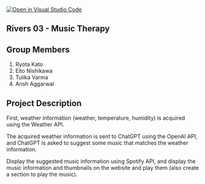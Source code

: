 [![Open in Visual Studio Code](https://classroom.github.com/assets/open-in-vscode-2e0aaae1b6195c2367325f4f02e2d04e9abb55f0b24a779b69b11b9e10269abc.svg)](https://classroom.github.com/online_ide?assignment_repo_id=16373834&assignment_repo_type=AssignmentRepo)

## Rivers 03 - Music Therapy

## Group Members

1. Ryota Kato
2. Eito Nishikawa
3. Tulika Varma
4. Ansh Aggarwal

## Project Description

First, weather information (weather, temperature, humidity) is acquired using the Weather API.

The acquired weather information is sent to ChatGPT using the OpenAI API, and ChatGPT is asked to suggest some music that matches the weather information.

Display the suggested music information using Spotify API, and display the music information and thumbnails on the website and play them (also create a section to play the music).

